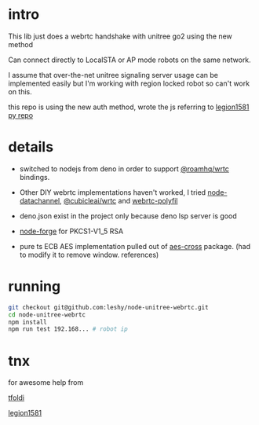 # intro

This lib just does a webrtc handshake with unitree go2 using the new method

Can connect directly to LocalSTA or AP mode robots on the same network.

I assume that over-the-net unitree signaling server usage can be implemented
easily but I'm working with region locked robot so can't work on this.

this repo is using the new auth method, wrote the js referring to
[legion1581 py repo](https://github.com/legion1581/go2_webrtc_connect/blob/5addbf9a0f8c38259335f0fe6ec9271e0bdf7873/go2_webrtc_driver/unitree_auth.py#L197)

# details

- switched to nodejs from deno in order to support
  [@roamhq/wrtc](https://github.com/WonderInventions/node-webrtc) bindings.

- Other DIY webrtc implementations haven't worked, I tried
  [node-datachannel](https://github.com/murat-dogan/node-datachannel),
  [@cubicleai/wrtc](https://github.com/cubicleai/wrtc) and
  [webrtc-polyfil](https://github.com/ThaUnknown/webrtc-polyfill)

- deno.json exist in the project only because deno lsp server is good

- [node-forge](https://github.com/digitalbazaar/forge) for PKCS1-V1_5 RSA

- pure ts ECB AES implementation pulled out of
  [aes-cross](https://github.com/keel/aes-cross) package. (had to modify it to
  remove window. references)

# running

```sh
git checkout git@github.com:leshy/node-unitree-webrtc.git
cd node-unitree-webrtc
npm install
npm run test 192.168... # robot ip
```

# tnx

for awesome help from

[tfoldi](https://github.com/tfoldi/)

[legion1581](https://github.com/legion1581/)
